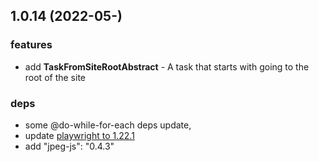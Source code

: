 ## 1.0.14 (2022-05-)

### features

- add **TaskFromSiteRootAbstract** - A task that starts with going to the root of the site

### deps

- some @do-while-for-each deps update,
- update [playwright to 1.22.1](https://github.com/microsoft/playwright/releases/tag/v1.22.1)
- add "jpeg-js": "0.4.3"

